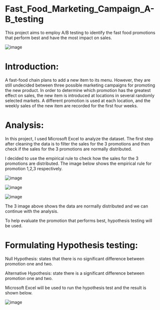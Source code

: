 # Fast_Food_Marketing_Campaign_A-B_testing
This project aims to employ A/B testing to identify the fast food promotions that perform best and have the most impact on sales.

![image](https://github.com/lolatunji/Fast_Food_Marketing_Campaign_A-B_testing/assets/108012164/6a045b61-d068-4017-a6e7-ee48069a4ffe)

# Introduction:
A fast-food chain plans to add a new item to its menu. However, they are still undecided between three possible marketing campaigns for promoting the new product. In order to determine which promotion has the greatest effect on sales, the new item is introduced at locations in several randomly selected markets. A different promotion is used at each location, and the weekly sales of the new item are recorded for the first four weeks.

# Analysis:
In this project, I used Microsoft Excel to analyze the dataset. The first step after cleaning the data is to filter the sales for the 3 promotions and then check if the sales for  the 3 promotions are normally distributed.

I decided to use the empirical rule to check how the sales for the 3 promotions are distributed. The image below shows the empirical rule for promotion 1,2,3 respectively.

![image](https://github.com/lolatunji/Fast_Food_Marketing_Campaign_A-B_testing/assets/108012164/20f3cd08-7987-4dc1-a92d-5a14bd2eb336)

![image](https://github.com/lolatunji/Fast_Food_Marketing_Campaign_A-B_testing/assets/108012164/35e616af-bcbe-4872-a44c-dbe4c4456217)

![image](https://github.com/lolatunji/Fast_Food_Marketing_Campaign_A-B_testing/assets/108012164/ac0997c6-bf3c-4630-8f95-af83e3942449)

The 3 image above shows the data are normally distributed and we can continue with the analysis.

To help evaluate the promotion that performs best, hypothesis testing will be used.

# Formulating Hypothesis testing:
Null Hypothesis: states that there is no significant difference between promotion one and two.

Alternative Hypothesis: state there is a significant difference between promotion one and two.

Microsoft Excel will be used to run the hypothesis test and the result is shown below.

![image](https://github.com/lolatunji/Fast_Food_Marketing_Campaign_A-B_testing/assets/108012164/dc245c14-d7a2-41e5-a132-a159779ca04f)








